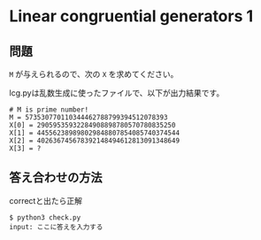 # Linear congruential generators 1

## 問題


`M` が与えられるので、次の `X` を求めてください。

lcg.pyは乱数生成に使ったファイルで、以下が出力結果です。

```
# M is prime number!
M = 573530770110344462788799394512078393
X[0] = 29059535932284908898780570780835250
X[1] = 445562389898029848807854085740374544
X[2] = 402636745678392148494612813091348649
X[3] = ?
```

## 答え合わせの方法

correctと出たら正解

```
$ python3 check.py
input: ここに答えを入力する
```
